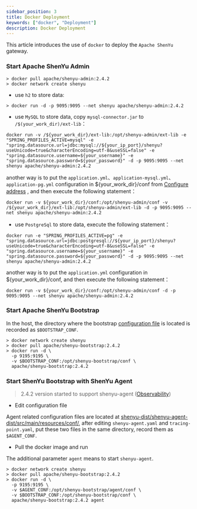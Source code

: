 ```yaml
---
sidebar_position: 3
title: Docker Deployment
keywords: ["docker", "Deployment"]
description: Docker Deployment
---
```


This article introduces the use of `docker` to deploy the `Apache ShenYu` gateway.

### Start Apache ShenYu Admin

```
> docker pull apache/shenyu-admin:2.4.2
> docker network create shenyu
```

* use `h2` to store data:

```
> docker run -d -p 9095:9095 --net shenyu apache/shenyu-admin:2.4.2
```

* use `MySQL` to store data, copy `mysql-connector.jar` to `/$(your_work_dir)/ext-lib`：

```
docker run -v /${your_work_dir}/ext-lib:/opt/shenyu-admin/ext-lib -e "SPRING_PROFILES_ACTIVE=mysql" -e "spring.datasource.url=jdbc:mysql://${your_ip_port}/shenyu?useUnicode=true&characterEncoding=utf-8&useSSL=false" -e "spring.datasource.username=${your_username}" -e "spring.datasource.password=${your_password}" -d -p 9095:9095 --net shenyu apache/shenyu-admin:2.4.2
```

another way is to put the `application.yml`、`application-mysql.yml`、`application-pg.yml` configuration in  ${your_work_dir}/conf from [Configure address](https://github.com/apache/incubator-shenyu/blob/master/shenyu-admin/src/main/resources/) , and then execute the following statement：

```          
docker run -v ${your_work_dir}/conf:/opt/shenyu-admin/conf -v /${your_work_dir}/ext-lib:/opt/shenyu-admin/ext-lib -d -p 9095:9095 --net shenyu apache/shenyu-admin:2.4.2
```

* use `PostgreSql` to store data, execute the following statement：

```
docker run -e "SPRING_PROFILES_ACTIVE=pg" -e "spring.datasource.url=jdbc:postgresql://${your_ip_port}/shenyu?useUnicode=true&characterEncoding=utf-8&useSSL=false" -e "spring.datasource.username=${your_username}" -e "spring.datasource.password=${your_password}" -d -p 9095:9095 --net shenyu apache/shenyu-admin:2.4.2
```

another way is to put the `application.yml` configuration in ${your_work_dir}/conf, and then execute the following statement：

```
docker run -v ${your_work_dir}/conf:/opt/shenyu-admin/conf -d -p 9095:9095 --net shenyu apache/shenyu-admin:2.4.2
```

### Start Apache ShenYu Bootstrap

In the host, the directory where the bootstrap [configuration file](https://github.com/apache/incubator-shenyu/tree/master/shenyu-bootstrap/src/main/resources) is located is recorded as `$BOOTSTRAP_CONF`.

```shell
> docker network create shenyu
> docker pull apache/shenyu-bootstrap:2.4.2
> docker run -d \
  -p 9195:9195 \
  -v $BOOTSTRAP_CONF:/opt/shenyu-bootstrap/conf \
  apache/shenyu-bootstrap:2.4.2
```

### Start ShenYu Bootstrap with ShenYu Agent

> 2.4.2 version started to support shenyu-agent ([Observability](../user-guide/observability/observability.md))

* Edit configuration file

Agent related configuration files are located at [shenyu-dist/shenyu-agent-dist/src/main/resources/conf/](https://github.com/apache/incubator-shenyu/tree/master/shenyu-dist/shenyu-agent-dist/src/main/resources/conf), after editing `shenyu-agent.yaml` and `tracing-point.yaml`, put these two files in the same directory, record them as `$AGENT_CONF`.

* Pull the docker image and run

The additional parameter `agent` means to start `shenyu-agent`.

```shell
> docker network create shenyu
> docker pull apache/shenyu-bootstrap:2.4.2
> docker run -d \
  -p 9195:9195 \
  -v $AGENT_CONF:/opt/shenyu-bootstrap/agent/conf \
  -v $BOOTSTRAP_CONF:/opt/shenyu-bootstrap/conf \
  apache/shenyu-bootstrap:2.4.2 agent
```
